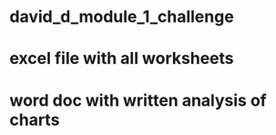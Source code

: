 # david_d_module_1_challenge

# excel file with all worksheets
# word doc with written analysis of charts
